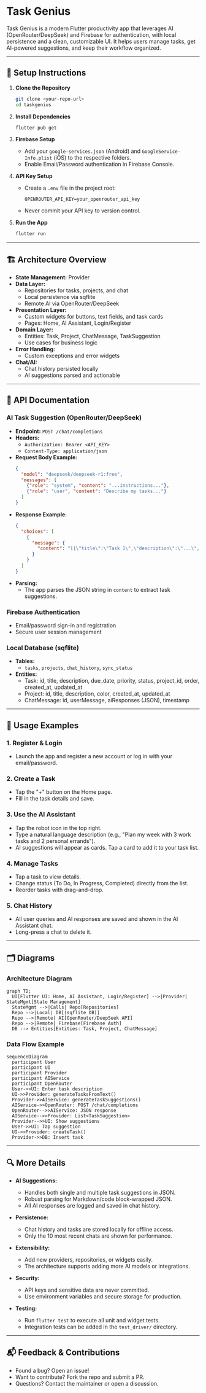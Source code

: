 # Task Genius

Task Genius is a modern Flutter productivity app that leverages AI (OpenRouter/DeepSeek) and Firebase for authentication, with local persistence and a clean, customizable UI. It helps users manage tasks, get AI-powered suggestions, and keep their workflow organized.

---

## 🚀 Setup Instructions

1. **Clone the Repository**
   ```sh
   git clone <your-repo-url>
   cd taskgenius
   ```

2. **Install Dependencies**
   ```sh
   flutter pub get
   ```

3. **Firebase Setup**
   - Add your `google-services.json` (Android) and `GoogleService-Info.plist` (iOS) to the respective folders.
   - Enable Email/Password authentication in Firebase Console.

4. **API Key Setup**
   - Create a `.env` file in the project root:
     ```env
     OPENROUTER_API_KEY=your_openrouter_api_key
     ```
   - Never commit your API key to version control.

5. **Run the App**
   ```sh
   flutter run
   ```

---

## 🏗️ Architecture Overview

- **State Management:** Provider
- **Data Layer:**
  - Repositories for tasks, projects, and chat
  - Local persistence via sqflite
  - Remote AI via OpenRouter/DeepSeek
- **Presentation Layer:**
  - Custom widgets for buttons, text fields, and task cards
  - Pages: Home, AI Assistant, Login/Register
- **Domain Layer:**
  - Entities: Task, Project, ChatMessage, TaskSuggestion
  - Use cases for business logic
- **Error Handling:**
  - Custom exceptions and error widgets
- **Chat/AI:**
  - Chat history persisted locally
  - AI suggestions parsed and actionable

---

## 📖 API Documentation

### AI Task Suggestion (OpenRouter/DeepSeek)
- **Endpoint:** `POST /chat/completions`
- **Headers:**
  - `Authorization: Bearer <API_KEY>`
  - `Content-Type: application/json`
- **Request Body Example:**
  ```json
  {
    "model": "deepseek/deepseek-r1:free",
    "messages": [
      {"role": "system", "content": "...instructions..."},
      {"role": "user", "content": "Describe my tasks..."}
    ]
  }
  ```
- **Response Example:**
  ```json
  {
    "choices": [
      {
        "message": {
          "content": "[{\"title\":\"Task 1\",\"description\":\"...\",\"priority\":\"high\",\"due_date\":\"2025-07-04\"}]"
        }
      }
    ]
  }
  ```
- **Parsing:**
  - The app parses the JSON string in `content` to extract task suggestions.

### Firebase Authentication
- Email/password sign-in and registration
- Secure user session management

### Local Database (sqflite)
- **Tables:**
  - `tasks`, `projects`, `chat_history`, `sync_status`
- **Entities:**
  - Task: id, title, description, due_date, priority, status, project_id, order, created_at, updated_at
  - Project: id, title, description, color, created_at, updated_at
  - ChatMessage: id, userMessage, aiResponses (JSON), timestamp

---

## 📱 Usage Examples

### 1. Register & Login
- Launch the app and register a new account or log in with your email/password.

### 2. Create a Task
- Tap the "+" button on the Home page.
- Fill in the task details and save.

### 3. Use the AI Assistant
- Tap the robot icon in the top right.
- Type a natural language description (e.g., "Plan my week with 3 work tasks and 2 personal errands").
- AI suggestions will appear as cards. Tap a card to add it to your task list.

### 4. Manage Tasks
- Tap a task to view details.
- Change status (To Do, In Progress, Completed) directly from the list.
- Reorder tasks with drag-and-drop.

### 5. Chat History
- All user queries and AI responses are saved and shown in the AI Assistant chat.
- Long-press a chat to delete it.

---

## 🗂️ Diagrams

### Architecture Diagram

```mermaid
graph TD;
  UI[Flutter UI: Home, AI Assistant, Login/Register] -->|Provider| StateMgmt[State Management]
  StateMgmt -->|Calls| Repo[Repositories]
  Repo -->|Local| DB[(sqflite DB)]
  Repo -->|Remote| AI[OpenRouter/DeepSeek API]
  Repo -->|Remote| Firebase[Firebase Auth]
  DB --> Entities[Entities: Task, Project, ChatMessage]
```

### Data Flow Example

```mermaid
sequenceDiagram
  participant User
  participant UI
  participant Provider
  participant AIService
  participant OpenRouter
  User->>UI: Enter task description
  UI->>Provider: generateTasksFromText()
  Provider->>AIService: generateTaskSuggestions()
  AIService->>OpenRouter: POST /chat/completions
  OpenRouter-->>AIService: JSON response
  AIService-->>Provider: List<TaskSuggestion>
  Provider-->>UI: Show suggestions
  User->>UI: Tap suggestion
  UI->>Provider: createTask()
  Provider->>DB: Insert task
```

---

## 🔍 More Details

- **AI Suggestions:**
  - Handles both single and multiple task suggestions in JSON.
  - Robust parsing for Markdown/code block-wrapped JSON.
  - All AI responses are logged and saved in chat history.

- **Persistence:**
  - Chat history and tasks are stored locally for offline access.
  - Only the 10 most recent chats are shown for performance.

- **Extensibility:**
  - Add new providers, repositories, or widgets easily.
  - The architecture supports adding more AI models or integrations.

- **Security:**
  - API keys and sensitive data are never committed.
  - Use environment variables and secure storage for production.

- **Testing:**
  - Run `flutter test` to execute all unit and widget tests.
  - Integration tests can be added in the `test_driver/` directory.

---

## 📬 Feedback & Contributions

- Found a bug? Open an issue!
- Want to contribute? Fork the repo and submit a PR.
- Questions? Contact the maintainer or open a discussion.
